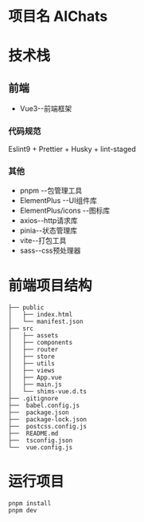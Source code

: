 # 项目名 AIChats

# 技术栈

## 前端

- Vue3--前端框架

### 代码规范

Eslint9 + Prettier + Husky + lint-staged

### 其他

- pnpm --包管理工具
- ElementPlus --UI组件库
- ElementPlus/icons --图标库
- axios--http请求库
- pinia--状态管理库
- vite--打包工具
- sass--css预处理器

# 前端项目结构

```
├── public
│   ├── index.html
│   └── manifest.json
├── src
│   ├── assets
│   ├── components
│   ├── router
│   ├── store
│   ├── utils
│   ├── views
│   ├── App.vue
│   ├── main.js
│   └── shims-vue.d.ts
├── .gitignore
├──  babel.config.js
├──  package.json
├──  package-lock.json
├──  postcss.config.js
├──  README.md
├──  tsconfig.json
└──  vue.config.js
```

# 运行项目

```
pnpm install
pnpm dev
```
